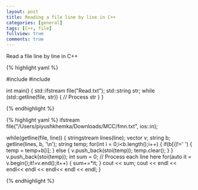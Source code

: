 ```yaml
---
layout: post
title: Reading a file line by line in C++
categories: [general]
tags: [C++, file]
fullview: true
comments: true
---
```


Read a file line by line in C++

{% highlight yaml %}

#include <fstream>
#include <string>


int main()
{
    std::ifstream file("Read.txt");
    std::string str;
    while (std::getline(file, str))
    {
        // Process str
    }
}

{% endhighlight %}

{% highlight yaml %}
ifstream file("/Users/piyushkhemka/Downloads/MCC/fmn.txt", ios::in);

   while(getline(file, line)) {
       stringstream lines(line);
       vector<int> v;
       string b;
       getline(lines, b, '\n');
       string temp;
       for(int i = 0;i<b.length();i++) {
           if(b[i]!=' ') {
               temp = temp+b[i];
           }
           else {
               v.push_back(stoi(temp));
               temp.clear();
           }
       }
       v.push_back(stoi(temp));
       int sum = 0; // Process each line here
       for(auto it = v.begin();it!=v.end();it++) {
           sum+=*it;
       }
       cout << sum;
       cout << endl << endl<< endl << endl<< endl << endl;
   }

{% endhighlight %}
